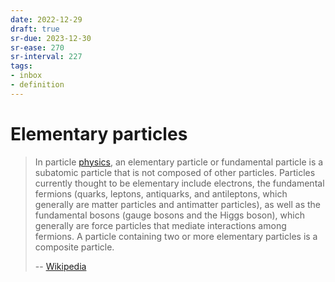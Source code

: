 ```yaml
---
date: 2022-12-29
draft: true
sr-due: 2023-12-30
sr-ease: 270
sr-interval: 227
tags:
- inbox
- definition
---
```


# Elementary particles

> In particle [physics](./physics.md), an elementary particle or
> fundamental particle is a subatomic particle that is not composed of other
> particles. Particles currently thought to be elementary include electrons, the
> fundamental fermions (quarks, leptons, antiquarks, and antileptons, which
> generally are matter particles and antimatter particles), as well as the
> fundamental bosons (gauge bosons and the Higgs boson), which generally are
> force particles that mediate interactions among fermions. A particle
> containing two or more elementary particles is a composite particle.
>
> -- [Wikipedia](https://en.wikipedia.org/wiki/Elementary_particle)